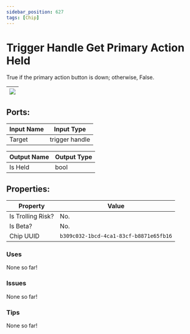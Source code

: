 ```yaml
---
sidebar_position: 627
tags: [Chip]
---
```


# Trigger Handle Get Primary Action Held


True if the primary action button is down; otherwise, False.

| ![](https://images-ext-2.discordapp.net/external/MPmIaQzlEPmgGWlgi-WxBBXt0Bjv_zWPkg1y1f_sy3s/https/www.recroomcircuits.com/image/circuit/absolute-value?width=206&height=108) |
|-----|

## Ports:

| Input Name | Input Type |
|-----------|-----------|
| Target | trigger handle |

| Output Name | Output Type |
|-----------|-----------|
| Is Held | bool |

## Properties:

| Property  | Value |
|-------------------|-----------|
| Is Trolling Risk? | No. |
| Is Beta? | No. |
| Chip UUID | `b309c032-1bcd-4ca1-83cf-b8871e65fb16` |

### Uses
None so far!

### Issues
None so far!

### Tips
None so far!
